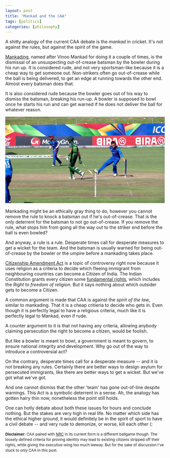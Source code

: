 ```yaml
--- 
layout: post
title: "Mankad and the CAA"
tags: [politics]
categories: [philosophy]
--- 
```


A shitty analogy of the current CAA debate is the _mankad_ in cricket. It's not against the rules, but
against the spirit of the game.

[Mankading](https://en.wikipedia.org/wiki/Run_out#Vinoo_Mankad), named after Vinoo Mankad for doing
it a couple of times, is the dismissal of an unsuspecting out-of-crease batsman by the bowler during
his run up. It is considered rude, and not very sportsman-like because it is a cheap way to get
someone out. Non-strikers often go out-of-crease while the ball is being delivered, to get an edge
at running towards the other end. Almost every batsman does that.

It is also considered rude because the bowler goes out of his way to dismiss the batsman, breaking
his run-up. A bowler is supposed to bowl once he starts his run and can get warned if he does not
deliver the ball for whatever reason.

<img src="/img/mankad.jpg" style="max-width:100%"/>

Mankading might be an ethically gray thing to do, however you cannot remove the rule to knock a
batsman out if he's out-of-crease. That is the only deterrent for the batsman to not go
out-of-crease. If you remove the rule, what stops him from going all the way out to the striker end
before the ball is even bowled?

And anyway, a rule is a rule. Desperate times call for desperate measures to get a wicket for the
team. And the batsman is usually warned for being out-of-crease by the bowler or the umpire before a
mankading takes place.

[Citizenship Amendment Act](https://en.wikipedia.org/wiki/Citizenship_Amendment_Act) is a topic of
controversy right now because it uses religion as a criteria to decide which fleeing immigrant from
neighbouring countries can become a Citizen of India. The Indian Constitution grants every citizen
some [fundamental rights](https://en.wikipedia.org/wiki/Fundamental_rights_in_India), which includes
the  _Right to freedom of religion_. But it says nothing about which outsider gets to become a
Citizen.

A common argument is made that CAA is against the _spirit of the law_, similar to mankading. That it
is a cheap critieria to decide who gets in. Even though it is perfectly legal to have a religious
criteria, much like it is perfectly legal to Mankad, even if rude.

A counter argument to it is that not having any criteria, allowing anybody claiming persecution the
right to become a citizen, would be foolish.

But like a bowler is meant to bowl, a government is meant to govern, to ensure national integrity
and development. Why go out of the way to introduce a controversial act?

On the contrary, desperate times call for a desperate measure -- and it is not breaking any rules.
Certainly there are better ways to design asylum for persecuted immigrants, like there are better
ways to get a wicket. But we've got what we've got.

And one cannot dismiss that the other 'team' has gone out-of-line despite warnings. This Act is
a symbolic deterrent in a sense. Ah, the analogy has gotten hairy thin now, nonetheless the
point still holds.

One can hotly debate about both these issues for hours and conclude nothing. But the stakes are very
high in real life. No matter which side has the ethical higher ground, it would definitely be in the
spirit of sport to have a civil debate -- and very rude to demonize, or worse, kill each other (: 

<small>__Disclaimer:__ CAA paired with [NRC](https://en.wikipedia.org/wiki/National_Register_of_Citizens)
in its current form is a different ballgame though. The loosely defined criteria for proving
identity may lead to existing citizens stripped off their rights, while giving the executive-wing too
much leeway. But for the sake of discussion I've stuck to only CAA in this post.</small>
